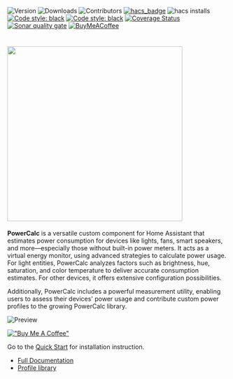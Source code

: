 ![Version](https://img.shields.io/github/v/release/bramstroker/homeassistant-powercalc?style=for-the-badge)
![Downloads](https://img.shields.io/github/downloads/bramstroker/homeassistant-powercalc/total?style=for-the-badge)
![Contributors](https://img.shields.io/github/contributors/bramstroker/homeassistant-powercalc?style=for-the-badge)
[![hacs_badge](https://img.shields.io/badge/HACS-Default-41BDF5.svg?style=for-the-badge)](https://github.com/hacs/integration)
![hacs installs](https://img.shields.io/endpoint.svg?url=https%3A%2F%2Flauwbier.nl%2Fhacs%2Fpowercalc&style=for-the-badge)
[![Code style: black](https://img.shields.io/badge/code%20style-black-000000.svg?style=for-the-badge)](https://github.com/psf/black)
[![Code style: black](https://img.shields.io/badge/type%20checked-mypy-blue.svg?style=for-the-badge)](https://mypy-lang.org/)
[![Coverage Status](https://img.shields.io/coveralls/github/bramstroker/homeassistant-powercalc/badge.svg?branch=master&style=for-the-badge)](https://coveralls.io/github/bramstroker/homeassistant-powercalc?branch=master)
[![Sonar quality gate](https://img.shields.io/sonar/alert_status/bramstroker_homeassistant-powercalc/master?server=https%3A%2F%2Fsonarcloud.io&style=for-the-badge)](https://sonarcloud.io/summary/new_code?id=bramstroker_homeassistant-powercalc)
[![BuyMeACoffee](https://img.shields.io/badge/-buy_me_a%C2%A0coffee-gray?logo=buy-me-a-coffee&style=for-the-badge)](https://www.buymeacoffee.com/bramski)

# <img src="https://docs.powercalc.nl/img/logo2_light.svg" width="400">

**PowerCalc** is a versatile custom component for Home Assistant that estimates power consumption for devices like lights, fans, smart speakers, and more—especially those without built-in power meters. 
It acts as a virtual energy monitor, using advanced strategies to calculate power usage. For light entities, PowerCalc analyzes factors such as brightness, hue, saturation, and color temperature to deliver accurate consumption estimates. For other devices, it offers extensive configuration possibilities.

Additionally, PowerCalc includes a powerful measurement utility, enabling users to assess their devices' power usage and contribute custom power profiles to the growing PowerCalc library.

![Preview](https://raw.githubusercontent.com/bramstroker/homeassistant-powercalc/master/docs/source/img/preview.gif)

[!["Buy Me A Coffee"](https://www.buymeacoffee.com/assets/img/custom_images/orange_img.png)](https://www.buymeacoffee.com/bramski)

Go to the [Quick Start](https://docs.powercalc.nl/quick-start/) for installation instruction.

- [Full Documentation](https://docs.powercalc.nl)
- [Profile library](https://library.powercalc.nl)
